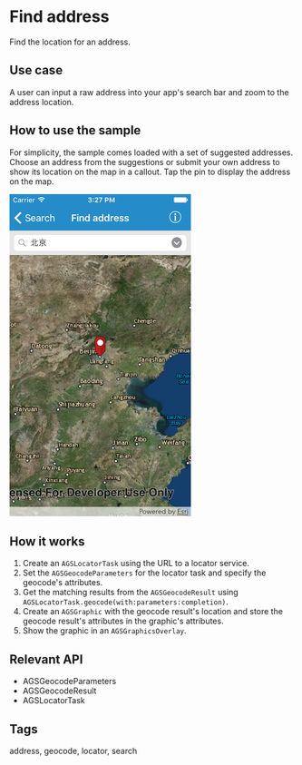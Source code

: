 # Find address

Find the location for an address.

## Use case

A user can input a raw address into your app's search bar and zoom to the address location.

## How to use the sample

For simplicity, the sample comes loaded with a set of suggested addresses. Choose an address from the suggestions or submit your own address to show its location on the map in a callout. Tap the pin to display the address on the map.

![Find address sample](find-address.png)

## How it works

1. Create an `AGSLocatorTask` using the URL to a locator service.
2. Set the `AGSGeocodeParameters` for the locator task and specify the geocode's attributes.
3. Get the matching results from the `AGSGeocodeResult` using `AGSLocatorTask.geocode(with:parameters:completion)`.
4. Create an `AGSGraphic` with the geocode result's location and store the geocode result's attributes in the graphic's attributes.
5. Show the graphic in an `AGSGraphicsOverlay`.

## Relevant API

* AGSGeocodeParameters
* AGSGeocodeResult
* AGSLocatorTask

## Tags

address, geocode, locator, search
